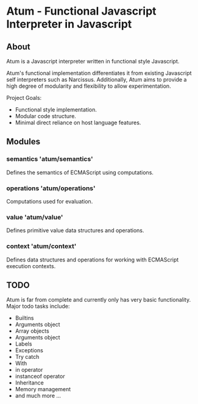 # Atum - Functional Javascript Interpreter in Javascript #

## About ##
Atum is a Javascript interpreter written in functional style Javascript. 

Atum's functional implementation differentiates it from existing Javascript self
interpreters such as Narcissus. Additionally, Atum aims to provide a high degree
of modularity and flexibility to allow experimentation.

Project Goals:

* Functional style implementation.
* Modular code structure.
* Minimal direct reliance on host language features.


## Modules ##

### semantics 'atum/semantics' ###
Defines the semantics of ECMAScript using computations.

### operations 'atum/operations' ###
Computations used for evaluation.

### value 'atum/value' ###
Defines primitive value data structures and operations.

### context 'atum/context' ###
Defines data structures and operations for working with ECMAScript execution
contexts.

## TODO
Atum is far from complete and currently only has very basic functionality.
Major todo tasks include:

* Builtins
* Arguments object
* Array objects
* Arguments object
* Labels
* Exceptions
* Try catch
* With
* in operator
* instanceof operator
* Inheritance
* Memory management
* and much more ...

